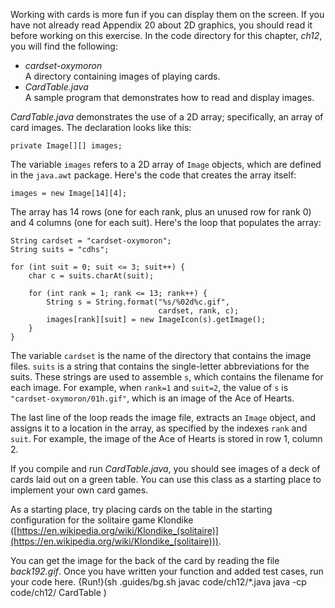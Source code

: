 Working with cards is more fun if you can display them on the screen. If you have not already read Appendix 20 about 2D graphics, you should read it before working on this exercise. In the code directory for this chapter, *ch12*, you will find the following:



* *cardset-oxymoron* <br/> A directory containing images of playing cards.
* *CardTable.java* <br/> A sample program that demonstrates how to read and display images.




*CardTable.java* demonstrates the use of a 2D array; specifically, an array of card images. The declaration looks like this:

```code
private Image[][] images;
```

The variable `images` refers to a 2D array of `Image` objects, which are defined in the `java.awt` package. Here's the code that creates the array itself:

```code
images = new Image[14][4];
```

The array has 14 rows (one for each rank, plus an unused row for rank 0) and 4 columns (one for each suit). Here's the loop that populates the array:

```code
String cardset = "cardset-oxymoron";
String suits = "cdhs";

for (int suit = 0; suit <= 3; suit++) {
    char c = suits.charAt(suit);

    for (int rank = 1; rank <= 13; rank++) {
        String s = String.format("%s/%02d%c.gif",
                                 cardset, rank, c);
        images[rank][suit] = new ImageIcon(s).getImage();
    }
}
```

The variable `cardset` is the name of the directory that contains the image files. `suits` is a string that contains the single-letter abbreviations for the suits. These strings are used to assemble `s`, which contains the filename for each image. For example, when `rank=1` and `suit=2`, the value of `s` is `"cardset-oxymoron/01h.gif"`, which is an image of the Ace of Hearts.

The last line of the loop reads the image file, extracts an `Image` object, and assigns it to a location in the array, as specified by the indexes `rank` and `suit`. For example, the image of the Ace of Hearts is stored in row 1, column 2.

If you compile and run *CardTable.java*, you should see images of a deck of cards laid out on a green table. You can use this class as a starting place to implement your own card games.



As a starting place, try placing cards on the table in the starting configuration for the solitaire game Klondike ([https://en.wikipedia.org/wiki/Klondike_(solitaire)](https://en.wikipedia.org/wiki/Klondike_(solitaire))).

You can get the image for the back of the card by reading the file *back192.gif*.
Once you have written your function and added test cases, run your code here.
{Run!}(sh .guides/bg.sh javac code/ch12/*.java java -cp code/ch12/ CardTable )